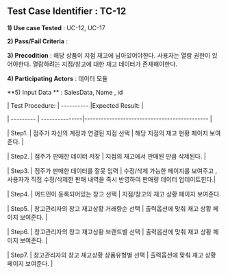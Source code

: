 ## Test Case Identifier : TC-12

**1) Use case Tested** : UC-12, UC-17

**2) Pass/Fail Criteria** : 

**3) Precodition** : 해당 상품이 지점 재고에 남아있어야한다. 사용자는 열람 권한이 있어야한다. 열람하려는 지점/창고에 대한 재고 데이터가 존재해야한다.

**4) Participating Actors** : 데이터 모듈

**5) Input Data ** : SalesData, Name , id


| Test Procedure: | ---------- |Expected Result:                                   |

| ---------  | ---------------|--------------------------------------------- |

| Step1. | 점주가 자신의 계정과 연결된 지점 선택        | 해당 지점의 재고 현황 페이지 보여준다. |

| Step2. | 점주가 판매한 데이터 저장          | 지점의 재고에서 판매된 만큼 삭제된다.  |

| Step3. | 점주가 판매한 데이터를 잘못 입력          | 수정/삭제 가능한 페이지를 보여주고 , 사용자가 직접 수정/삭제한 판매 내역을 즉시 반영하여 판매량 데이터 업데이트한다.|

| Step4. | 어드민이 등록되어있는 창고 선택       |  지점/창고의 재고 상황 페이지 보여준다.

| Step5. | 창고관리자의 창고 재고상황 거래량순 선택          | 출력옵션에 맞춰 재고 상황 페이지 보여준다.                            |

| Step6. | 창고관리자의 창고 재고상황 브랜드별 선택          | 출력옵션에 맞춰 재고 상황 페이지 보여준다.                            |

| Step7. | 창고관리자의 창고 재고상황 상품유형별 선택         | 출력옵션에 맞춰 재고 상황 페이지 보여준다.                               |
